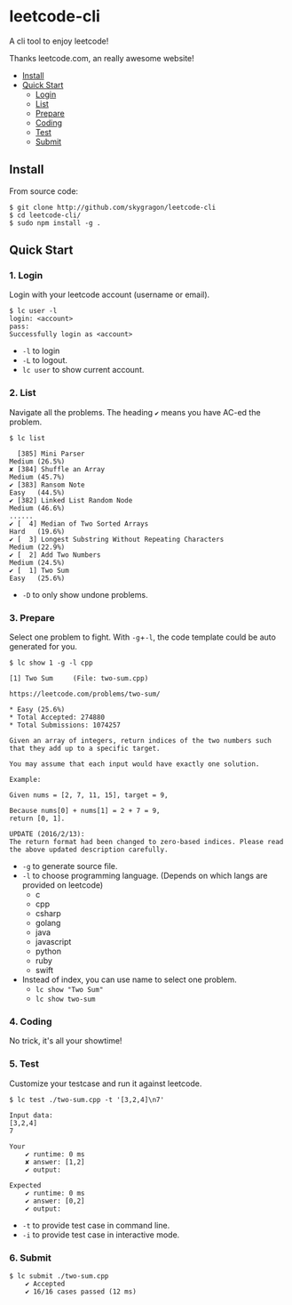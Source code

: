 # leetcode-cli

A cli tool to enjoy leetcode!

Thanks leetcode.com, an really awesome website!

* [Install](#install)
* [Quick Start](#quick-start)
	* [Login](#1-login)
	* [List](#2-list)
	* [Prepare](#3-prepare)
	* [Coding](#4-coding)
	* [Test](#5-test)
	* [Submit](#6-submit)

## Install

From source code:

    $ git clone http://github.com/skygragon/leetcode-cli
    $ cd leetcode-cli/
    $ sudo npm install -g .

## Quick Start

### 1. Login

Login with your leetcode account (username or email).

	$ lc user -l
	login: <account>
	pass:
	Successfully login as <account>

* `-l` to login
* `-L` to logout.
* `lc user` to show current account.

### 2. List

Navigate all the problems. The heading `✔` means you have AC-ed the problem.

    $ lc list

      [385] Mini Parser                                                  Medium (26.5%)
    ✘ [384] Shuffle an Array                                             Medium (45.7%)
    ✔ [383] Ransom Note                                                  Easy   (44.5%)
    ✔ [382] Linked List Random Node                                      Medium (46.6%)
    ......
    ✔ [  4] Median of Two Sorted Arrays                                  Hard   (19.6%)
    ✔ [  3] Longest Substring Without Repeating Characters               Medium (22.9%)
    ✔ [  2] Add Two Numbers                                              Medium (24.5%)
    ✔ [  1] Two Sum                                                      Easy   (25.6%)

* `-D` to only show undone problems.

### 3. Prepare

Select one problem to fight. With `-g`+`-l`, the code template could be auto generated for you.

    $ lc show 1 -g -l cpp

    [1] Two Sum    	(File: two-sum.cpp)

    https://leetcode.com/problems/two-sum/

    * Easy (25.6%)
    * Total Accepted: 274880
    * Total Submissions: 1074257

    Given an array of integers, return indices of the two numbers such that they add up to a specific target.

    You may assume that each input would have exactly one solution.

    Example:

    Given nums = [2, 7, 11, 15], target = 9,

    Because nums[0] + nums[1] = 2 + 7 = 9,
    return [0, 1].

    UPDATE (2016/2/13):
    The return format had been changed to zero-based indices. Please read the above updated description carefully.

* `-g` to generate source file.
* `-l` to choose programming language. (Depends on which langs are provided on leetcode)
	* c
	* cpp
	* csharp
	* golang
	* java
	* javascript
	* python
	* ruby
	* swift
* Instead of index, you can use name to select one problem.
	* `lc show "Two Sum"`
	* `lc show two-sum`

### 4. Coding

No trick, it's all your showtime!

### 5. Test

Customize your testcase and run it against leetcode.

	$ lc test ./two-sum.cpp -t '[3,2,4]\n7'

	Input data:
	[3,2,4]
	7

	Your
		✔ runtime: 0 ms
		✘ answer: [1,2]
		✔ output:

	Expected
		✔ runtime: 0 ms
		✔ answer: [0,2]
		✔ output:

* `-t` to provide test case in command line.
* `-i` to provide test case in interactive mode.

### 6. Submit

	$ lc submit ./two-sum.cpp
		✔ Accepted
		✔ 16/16 cases passed (12 ms)

